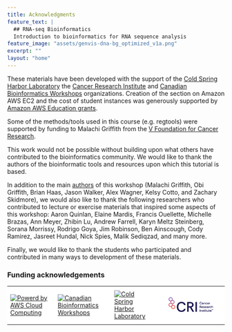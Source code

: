 ```yaml
---
title: Acknowledgments
feature_text: |
  ## RNA-seq Bioinformatics
  Introduction to bioinformatics for RNA sequence analysis
feature_image: "assets/genvis-dna-bg_optimized_v1a.png"
excerpt: ""
layout: "home"
---
```


These materials have been developed with the support of the [Cold Spring Harbor Laboratory](http://meetings.cshl.edu/courseshome.aspx) the [Cancer Research Institute](https://www.cancerresearch.org/bootcamp) and [Canadian Bioinformatics Workshops](https://bioinformatics.ca/workshops/) organizations. Creation of the section on Amazon AWS EC2 and the cost of student instances was generously supported by [Amazon AWS Education grants](https://aws.amazon.com/grants/).

Some of the methods/tools used in this course (e.g. regtools) were supported by funding to Malachi Griffith from the [V Foundation for Cancer Research](https://www.jimmyv.org/).

This work would not be possible without building upon what others have contributed to the bioinformatics community. We would like to thank the authors of the bioinformatic tools and resources upon which this tutorial is based.

In addition to the main [authors](/authors) of this workshop (Malachi Griffith, Obi Griffith, Brian Haas, Jason Walker, Alex Wagner, Kelsy Cotto, and Zachary Skidmore), we would also like to thank the following researchers who contributed to lecture or exercise materials that inspired some aspects of this workshop: Aaron Quinlan, Elaine Mardis, Francis Ouellette, Michelle Brazas, Ann Meyer, Zhibin Lu, Andrew Farrell, Karyn Meltz Steinberg, Sorana Morrissy, Rodrigo Goya, Jim Robinson, Ben Ainscough, Cody Ramirez, Jasreet Hundal, Nick Spies, Malik Sediqzad, and many more.

Finally, we would like to thank the students who participated and contributed in many ways to development of these materials.

### Funding acknowledgements
<center>
<table bgcolor="#FFFFFF">
<tr bgcolor="#FFFFFF">
<td bgcolor="#FFFFFF"><a href="https://aws.amazon.com/"><img src="/assets/logos/aws-powered-by.png" alt="Powerd by AWS Cloud Computing"></a></td>
<td bgcolor="#FFFFFF"><a href="https://bioinformatics.ca/"><img src="/assets/logos/bioinformatics_LOGO.png" alt="Canadian Bioinformatics Workshops"></a></td>
<td bgcolor="#FFFFFF"><a href="http://www.cshl.edu/"><img src="/assets/logos/Cold_Spring_Harbor_Laboratory_logo.png" alt="Cold Spring Harbor Laboratory"></a></td>
<td bgcolor="#FFFFFF"><a href="https://www.cancerresearch.org"><img src="/assets/logos/CRI_Logo_Primary_RGB_P1.jpg" alt="Cancer Research Institute"></a></td
</tr>
</table>
</center>
